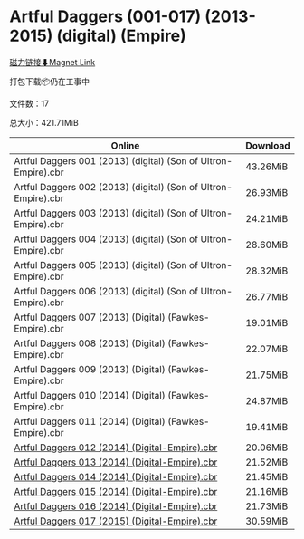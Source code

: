 # Artful Daggers (001-017) (2013-2015) (digital) (Empire)

[磁力链接⬇Magnet Link](magnet:?xt=urn:btih:7b19cd50cf396a36459cbe545b40055d5e5a2a64&dn=Artful%20Daggers%20%28001-017%29%20%282013-2015%29%20%28digital%29%20%28Empire%29)

打包下载📦仍在工事中

文件数：17

总大小：421.71MiB

Online | Download
--- | ---
Artful Daggers 001 (2013) (digital) (Son of Ultron-Empire).cbr | 43.26MiB
Artful Daggers 002 (2013) (digital) (Son of Ultron-Empire).cbr | 26.93MiB
Artful Daggers 003 (2013) (digital) (Son of Ultron-Empire).cbr | 24.21MiB
Artful Daggers 004 (2013) (digital) (Son of Ultron-Empire).cbr | 28.60MiB
Artful Daggers 005 (2013) (digital) (Son of Ultron-Empire).cbr | 28.32MiB
Artful Daggers 006 (2013) (digital) (Son of Ultron-Empire).cbr | 26.77MiB
Artful Daggers 007 (2013) (Digital) (Fawkes-Empire).cbr | 19.01MiB
Artful Daggers 008 (2013) (Digital) (Fawkes-Empire).cbr | 22.07MiB
Artful Daggers 009 (2013) (Digital) (Fawkes-Empire).cbr | 21.75MiB
Artful Daggers 010 (2014) (Digital) (Fawkes-Empire).cbr | 24.87MiB
Artful Daggers 011 (2014) (Digital) (Fawkes-Empire).cbr | 19.41MiB
[Artful Daggers 012 (2014) (Digital-Empire).cbr](https://github.com/alicewish/markdown/blob/master/comic/Artful-Daggers-012-2014-Digital-Empire-cbr.md) | 20.06MiB
[Artful Daggers 013 (2014) (Digital-Empire).cbr](https://github.com/alicewish/markdown/blob/master/comic/Artful-Daggers-013-2014-Digital-Empire-cbr.md) | 21.52MiB
[Artful Daggers 014 (2014) (Digital-Empire).cbr](https://github.com/alicewish/markdown/blob/master/comic/Artful-Daggers-014-2014-Digital-Empire-cbr.md) | 21.45MiB
[Artful Daggers 015 (2014) (Digital-Empire).cbr](https://github.com/alicewish/markdown/blob/master/comic/Artful-Daggers-015-2014-Digital-Empire-cbr.md) | 21.16MiB
[Artful Daggers 016 (2014) (Digital-Empire).cbr](https://github.com/alicewish/markdown/blob/master/comic/Artful-Daggers-016-2014-Digital-Empire-cbr.md) | 21.73MiB
[Artful Daggers 017 (2015) (Digital-Empire).cbr](https://github.com/alicewish/markdown/blob/master/comic/Artful-Daggers-017-2015-Digital-Empire-cbr.md) | 30.59MiB